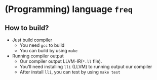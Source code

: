 # (Programming) language `freq`

## How to build?

- Just build compiler
  - You need `gcc` to build
  - You can build by using `make`
- Running compiler output
  - Our compiler output LLVM-IR(`*.ll` file).
  - You'll need installing `lli` (LLVM) to running output our compiler
  - After install `lli`, you can test by using `make test`
